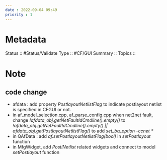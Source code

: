```yaml
---
date : 2022-09-04 09:49
priority : 1
---
```

# Metadata
Status :: #Status/Validate 
Type :: #CF/GUI 
Summary :: 
Topics :: 
# Note
## code change
* afdata : add property *PostlayoutNetlistFlag* to indicate postlayout netlist is specified in CFGUI or not.
* in af_model_selection.cpp, af_parse_config.cpp when net2net fault, change *!afdata_obj.getNetFaultIdCmdline().empty()* to *!afdata_obj.getNetFaultIdCmdline().empty() || afdata_obj.getPostlayoutNetlistFlag()* to add *set_ba_option -ccnet \** 
* in QAfData : add *af.setPostlayoutNetlistFlag(bool)* in *setPostlayout* function
* in MfgWidget, add *PostlNetlist* related widgets and connect to model *setPostlayout* function